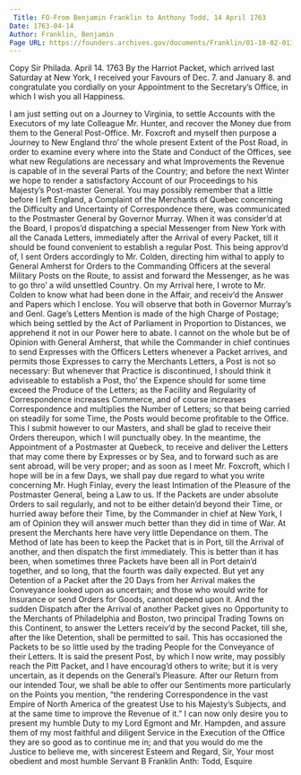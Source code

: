```yaml
---
 Title: FO-From Benjamin Franklin to Anthony Todd, 14 April 1763
Date: 1763-04-14
Author: Franklin, Benjamin
Page URL: https://founders.archives.gov/documents/Franklin/01-10-02-0133
---
```


Copy
Sir
Philada. April 14. 1763
By the Harriot Packet, which arrived last Saturday at New York, I received your Favours of Dec. 7. and January 8. and congratulate you cordially on your Appointment to the Secretary’s Office, in which I wish you all Happiness.

I am just setting out on a Journey to Virginia, to settle Accounts with the Executors of my late Colleague Mr. Hunter, and recover the Money due from them to the General Post-Office. Mr. Foxcroft and myself then purpose a Journey to New England thro’ the whole present Extent of the Post Road, in order to examine every where into the State and Conduct of the Offices, see what new Regulations are necessary and what Improvements the Revenue is capable of in the several Parts of the Country; and before the next Winter we hope to render a satisfactory Account of our Proceedings to his Majesty’s Post-master General.
You may possibly remember that a little before I left England, a Complaint of the Merchants of Quebec concerning the Difficulty and Uncertainty of Correspondence there, was communicated to the Postmaster General by Governor Murray. When it was consider’d at the Board, I propos’d dispatching a special Messenger from New York with all the Canada Letters, immediately after the Arrival of every Packet, till it should be found convenient to establish a regular Post. This being approv’d of, I sent Orders accordingly to Mr. Colden, directing him withal to apply to General Amherst for Orders to the Commanding Officers at the several Military Posts on the Route, to assist and forward the Messenger, as he was to go thro’ a wild unsettled Country. On my Arrival here, I wrote to Mr. Colden to know what had been done in the Affair, and receiv’d the Answer and Papers which I enclose. You will observe that both in Governor Murray’s and Genl. Gage’s Letters Mention is made of the high Charge of Postage; which being settled by the Act of Parliament in Proportion to Distances, we apprehend it not in our Power here to abate. I cannot on the whole but be of Opinion with General Amherst, that while the Commander in chief continues to send Expresses with the Officers Letters whenever a Packet arrives, and permits those Expresses to carry the Merchants Letters, a Post is not so necessary: But whenever that Practice is discontinued, I should think it adviseable to establish a Post, tho’ the Expence should for some time exceed the Produce of the Letters; as the Facility and Regularity of Correspondence increases Commerce, and of course increases Correspondence and multiplies the Number of Letters; so that being carried on steadily for some Time, the Posts would become profitable to the Office. This I submit however to our Masters, and shall be glad to receive their Orders thereupon, which I will punctually obey. In the meantime, the Appointment of a Postmaster at Quebeck, to receive and deliver the Letters that may come there by Expresses or by Sea, and to forward such as are sent abroad, will be very proper; and as soon as I meet Mr. Foxcroft, which I hope will be in a few Days, we shall pay due regard to what you write concerning Mr. Hugh Finlay, every the least Intimation of the Pleasure of the Postmaster General, being a Law to us.
If the Packets are under absolute Orders to sail regularly, and not to be either detain’d beyond their Time, or hurried away before their Time, by the Commander in chief at New York, I am of Opinion they will answer much better than they did in time of War. At present the Merchants here have very little Dependance on them. The Method of late has been to keep the Packet that is in Port, till the Arrival of another, and then dispatch the first immediately. This is better than it has been, when sometimes three Packets have been all in Port detain’d together, and so long, that the fourth was daily expected. But yet any Detention of a Packet after the 20 Days from her Arrival makes the Conveyance looked upon as uncertain; and those who would write for Insurance or send Orders for Goods, cannot depend upon it. And the sudden Dispatch after the Arrival of another Packet gives no Opportunity to the Merchants of Philadelphia and Boston, two principal Trading Towns on this Continent, to answer the Letters receiv’d by the second Packet, till she, after the like Detention, shall be permitted to sail. This has occasioned the Packets to be so little used by the trading People for the Conveyance of their Letters. It is said the present Post, by which I now write, may possibly reach the Pitt Packet, and I have encourag’d others to write; but it is very uncertain, as it depends on the General’s Pleasure.
After our Return from our intended Tour, we shall be able to offer our Sentiments more particularly on the Points you mention, “the rendering Correspondence in the vast Empire of North America of the greatest Use to his Majesty’s Subjects, and at the same time to improve the Revenue of it.” I can now only desire you to present my humble Duty to my Lord Egmont and Mr. Hampden, and assure them of my most faithful and diligent Service in the Execution of the Office they are so good as to continue me in; and that you would do me the Justice to believe me, with sincerest Esteem and Regard, Sir, Your most obedient and most humble Servant
B Franklin
Anth: Todd, Esquire

